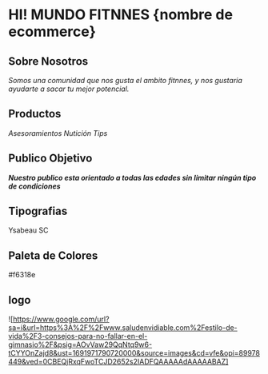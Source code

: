 # HI! MUNDO FITNNES {nombre de ecommerce}
## Sobre Nosotros
_Somos una comunidad que nos gusta el ambito fitnnes, y nos gustaria ayudarte a sacar tu mejor potencial._
## Productos
_Asesoramientos_
_Nutición_
_Tips_
## Publico Objetivo
***Nuestro publico esta orientado a todas las edades sin limitar ningún tipo de condiciones***
## Tipografias
Ysabeau SC
## Paleta de Colores
#f6318e
## logo
![https://www.google.com/url?sa=i&url=https%3A%2F%2Fwww.saludenvidiable.com%2Festilo-de-vida%2F3-consejos-para-no-fallar-en-el-gimnasio%2F&psig=AOvVaw29QqNtq9w6-tCYYOnZajd8&ust=1691971790720000&source=images&cd=vfe&opi=89978449&ved=0CBEQjRxqFwoTCJD2652s2IADFQAAAAAdAAAAABAZ]